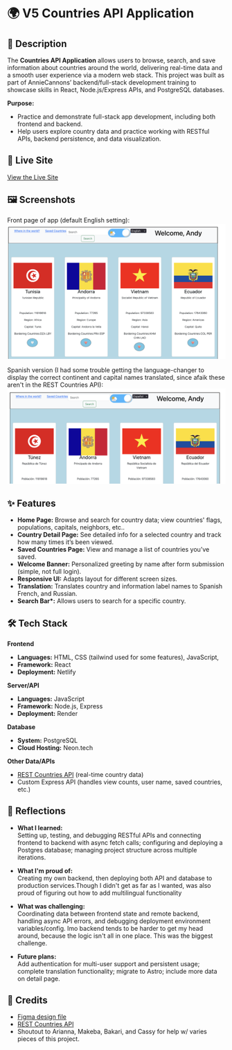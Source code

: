 # 🌍 V5 Countries API Application

## 📌 Description

The **Countries API Application** allows users to browse, search, and save information about countries around the world, delivering real-time data and a smooth user experience via a modern web stack. This project was built as part of AnnieCannons’ backend/full-stack development training to showcase skills in React, Node.js/Express APIs, and PostgreSQL databases.

**Purpose:**

- Practice and demonstrate full-stack app development, including both frontend and backend.
- Help users explore country data and practice working with RESTful APIs, backend persistence, and data visualization.

## 🚀 Live Site

[View the Live Site](https://astonishing-crumble-fe780c.netlify.app/)

## 🖼️ Screenshots

Front page of app (default English setting):
![alt text](image.png)

Spanish version (I had some trouble getting the language-changer to display the correct continent and capital names translated, since afaik these aren't in the REST Countries API):
![alt text](image-1.png)

## ✨ Features

- **Home Page:** Browse and search for country data; view countries' flags, populations, capitals, neighbors, etc..
- **Country Detail Page:** See detailed info for a selected country and track how many times it’s been viewed.
- **Saved Countries Page:** View and manage a list of countries you’ve saved.
- **Welcome Banner:** Personalized greeting by name after form submission (simple, not full login).
- **Responsive UI:** Adapts layout for different screen sizes.
- **Translation:** Translates country and information label names to Spanish French, and Russian.
- **Search Bar\*:** Allows users to search for a specific country.

## 🛠️ Tech Stack

**Frontend**

- **Languages:** HTML, CSS (tailwind used for some features), JavaScript,
- **Framework:** React
- **Deployment:** Netlify

**Server/API**

- **Languages:** JavaScript
- **Framework:** Node.js, Express
- **Deployment:** Render

**Database**

- **System:** PostgreSQL
- **Cloud Hosting:** Neon.tech

**Other Data/APIs**

- [REST Countries API](https://restcountries.com) (real-time country data)
- Custom Express API (handles view counts, user name, saved countries, etc.)

## 💭 Reflections

- **What I learned:**  
  Setting up, testing, and debugging RESTful APIs and connecting frontend to backend with async fetch calls; configuring and deploying a Postgres database; managing project structure across multiple iterations.

- **What I'm proud of:**  
  Creating my own backend, then deploying both API and database to production services.Though I didn't get as far as I wanted, was also proud of figuring out how to add multilingual functionality

- **What was challenging:**  
  Coordinating data between frontend state and remote backend, handling async API errors, and debugging deployment environment variables/config. Imo backend tends to be harder to get my head around, because the logic isn't all in one place. This was the biggest challenge.

- **Future plans:**  
  Add authentication for multi-user support and persistent usage; complete translation functionality; migrate to Astro; include more data on detail page.

## 🙌 Credits

- [Figma design file](https://www.figma.com/design/YuEMNteoQic0h6RRiYprpV/Countries-API-Project?m=auto)
- [REST Countries API](https://restcountries.com)
- Shoutout to Arianna, Makeba, Bakari, and Cassy for help w/ varies pieces of this project.
